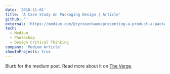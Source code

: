 ```yaml
---
date: '2018-11-01'
title: 'A Case Study on Packaging Design | Article'
github: ''
external: 'https://medium.com/@ryrosenbaum/presenting-a-product-a-packaging-design-case-study-d604bd231215'
tech:
  - Medium
  - Photoshop
  - Design Critical Thinking
company: 'Medium Article'
showInProjects: true
---
```


Blurb for the medium post. Read more about it on [The Verge](https://www.theverge.com/2017/10/5/16433770/facebook-messenger-apple-music-bot-song-streaming).
